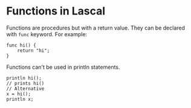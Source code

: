 # Functions in Lascal
Functions are procedures but with a return value. They can be declared with `func` keyword. For example:

    func hi() {
        return "hi";
    }
Functions can't be used in println statements.

    println hi();
    // prints hi()
    // Alternative
    x = hi();
    println x;